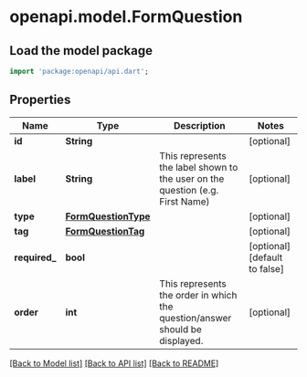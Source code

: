 # openapi.model.FormQuestion

## Load the model package
```dart
import 'package:openapi/api.dart';
```

## Properties
Name | Type | Description | Notes
------------ | ------------- | ------------- | -------------
**id** | **String** |  | [optional] 
**label** | **String** | This represents the label shown to the user on the question (e.g. First Name) | [optional] 
**type** | [**FormQuestionType**](FormQuestionType.md) |  | [optional] 
**tag** | [**FormQuestionTag**](FormQuestionTag.md) |  | [optional] 
**required_** | **bool** |  | [optional] [default to false]
**order** | **int** | This represents the order in which the question/answer should be displayed. | [optional] 

[[Back to Model list]](../README.md#documentation-for-models) [[Back to API list]](../README.md#documentation-for-api-endpoints) [[Back to README]](../README.md)


